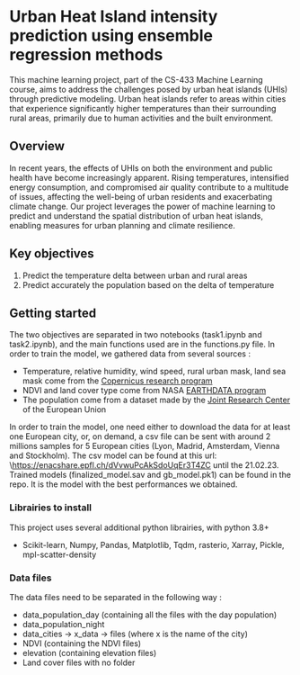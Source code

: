 # Urban Heat Island intensity prediction using ensemble regression methods

This machine learning project, part of the CS-433 Machine Learning course, aims to address the challenges posed by urban heat islands (UHIs) through predictive modeling. Urban heat islands refer to areas within cities that experience significantly higher temperatures than their surrounding rural areas, primarily due to human activities and the built environment.

## Overview

In recent years, the effects of UHIs on both the environment and public health have become increasingly apparent. Rising temperatures, intensified energy consumption, and compromised air quality contribute to a multitude of issues, affecting the well-being of urban residents and exacerbating climate change. Our project leverages the power of machine learning to predict and understand the spatial distribution of urban heat islands, enabling measures for urban planning and climate resilience.

## Key objectives
1. Predict the temperature delta between urban and rural areas
2. Predict accurately the population based on the delta of temperature

## Getting started

The two objectives are separated in two notebooks (task1.ipynb and task2.ipynb), and the main functions used are in the functions.py file. In order to train the model, we gathered data from several sources : 
- Temperature, relative humidity, wind speed, rural urban mask, land sea mask come from the [Copernicus research program](https://cds.climate.copernicus.eu/cdsapp#!/dataset/sis-urban-climate-cities%3Ftab=overview?tab=doc)
- NDVI and land cover type come from NASA [EARTHDATA program](https://appeears.earthdatacloud.nasa.gov/task/area)
- The population come from a dataset made by the [Joint Research Center](https://data.jrc.ec.europa.eu/dataset/be02937c-5a08-4732-a24a-03e0a48bdcda#dataaccess) of the European Union

In order to train the model, one need either to download the data for at least one European city, or, on demand, a csv file can be sent with around 2 millions samples for 5 European cities (Lyon, Madrid, Amsterdam, Vienna and Stockholm). The csv model can be found at this url: \https://enacshare.epfl.ch/dVvwuPcAkSdoUqEr3T4ZC until the 21.02.23. Trained models (finalized_model.sav and gb_model.pk1) can be found in the repo. It is the model with the best performances we obtained.

### Librairies to install

This project uses several additional python librairies, with python 3.8+
- Scikit-learn, Numpy, Pandas, Matplotlib, Tqdm, rasterio, Xarray, Pickle, mpl-scatter-density

### Data files

The data files need to be separated in the following way :
- data_population_day (containing all the files with the day population)
- data_population_night
- data_cities -> x_data -> files (where x is the name of the city)
- NDVI (containing the NDVI files)
- elevation (containing elevation files)
- Land cover files with no folder
